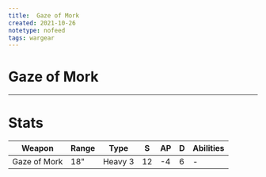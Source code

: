 ```yaml
---
title:  Gaze of Mork
created: 2021-10-26
notetype: nofeed
tags: wargear
---
```


# Gaze of Mork

---

# Stats

| Weapon       | Range | Type    | S   | AP  | D   | Abilities |
| ------------ | ----- | ------- | --- | --- | --- | --------- |
| Gaze of Mork | 18"   | Heavy 3 | 12  | -4  | 6   | -         | 
